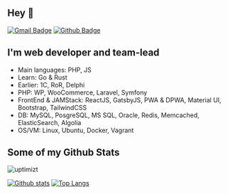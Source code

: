 ## Hey 👋
[![Gmail Badge](https://img.shields.io/badge/-uptimizt@gmail.com-c14438?style=flat&logo=Gmail&logoColor=white&link=mailto:uptimizt@gmail.com)](mailto:uptimizt@gmail.com) [![Github Badge](https://img.shields.io/badge/-uptimizt-grey?style=flat&logo=github&logoColor=white&link=https://github.com/uptimizt/)](https://www.github.com/uptimizt/) 

## I'm web developer and team-lead

- Main languages: PHP, JS
- Learn: Go & Rust
- Earlier: 1C, RoR, Delphi
- PHP: WP, WooCommerce, Laravel, Symfony
- FrontEnd & JAMStack: ReactJS, GatsbyJS, PWA & DPWA, Material UI, Bootstrap, TailwindCSS
- DB: MySQL, PosgreSQL, MS SQL, Oracle, Redis, Memcached, ElasticSearch, Algolia
- OS/VM: Linux, Ubuntu, Docker, Vagrant


## Some of my Github Stats
<p align=left> <img src=https://komarev.com/ghpvc/?username=uptimizt alt=uptimizt /> </p>

[![Github stats](https://github-readme-stats.vercel.app/api?username=uptimizt&show_icons=true&include_all_commits=true)](https://github.com/uptimizt/github-readme-stats)
[![Top Langs](https://github-readme-stats.vercel.app/api/top-langs/?username=uptimizt&layout=compact)](https://github.com/uptimizt/github-readme-stats)
